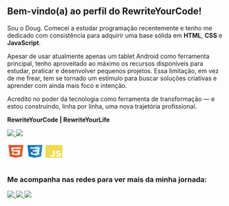 ## Bem-vindo(a) ao perfil do RewriteYourCode!

Sou o Doug. Comecei a estudar programação recentemente e tenho me dedicado com consistência para adquirir uma base sólida em **HTML**, **CSS** e **JavaScript**.

Apesar de usar atualmente apenas um tablet Android como ferramenta principal, tenho aproveitado ao máximo os recursos disponíveis para estudar, praticar e desenvolver pequenos projetos. Essa limitação, em vez de me frear, tem se tornado um estímulo para buscar soluções criativas e aprender com ainda mais foco e intenção.

Acredito no poder da tecnologia como ferramenta de transformação — e estou construindo, linha por linha, uma nova trajetória profissional.

**RewriteYourCode | RewriteYourLife**

<div>
  <a href="https://github.com/rewriteyourcode">
    <img height="180em" src="https://github-readme-stats.vercel.app/api?username=rewriteyourcode&show_icons=true&theme=tokyonight&include_all_commits=true&count_private=true"/>
    <img height="180em" src="https://github-readme-stats.vercel.app/api/top-langs/?username=rewriteyourcode&layout=compact&langs_count=6&theme=tokyonight"/>
  </a>
</div>

<div style="display: inline_block"><br>
  <img align="center" alt="HTML" height="30" width="40" src="https://raw.githubusercontent.com/devicons/devicon/master/icons/html5/html5-original.svg">
  <img align="center" alt="CSS" height="30" width="40" src="https://raw.githubusercontent.com/devicons/devicon/master/icons/css3/css3-original.svg">
  <img align="center" alt="JavaScript" height="30" width="40" src="https://raw.githubusercontent.com/devicons/devicon/master/icons/javascript/javascript-plain.svg">
</div>

<br>

### Me acompanha nas redes para ver mais da minha jornada:

<div> 
  <a href="https://www.youtube.com/@rewriteyourcode" target="_blank">
    <img src="https://img.shields.io/badge/YouTube-FF0000?style=for-the-badge&logo=youtube&logoColor=white">
  </a>
  
  <a href="https://www.instagram.com/rewriteyourcode" target="_blank">
    <img src="https://img.shields.io/badge/Instagram-%23E4405F?style=for-the-badge&logo=instagram&logoColor=white">
  </a>
  
  <a href="https://github.com/rewriteyourcode" target="_blank">
    <img src="https://img.shields.io/badge/GitHub-%23121011?style=for-the-badge&logo=github&logoColor=white">
  </a>
</div>
